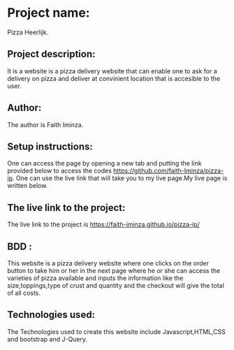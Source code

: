 # Project name:
Pizza Heerlijk.
## Project description:
It is a website is a pizza delivery website that can enable one to ask for a delivery on pizza and deliver at convinient location that is accesible to the user.
## Author:
The author is Faith Iminza.
## Setup instructions:
One can access the page by opening a new tab and putting the link provided below to access the codes https://github.com/faith-Iminza/pizza-ip. One can use the live link that will take you to my live page.My live page is written below.
## The live link to the project:
The live link to the project is https://faith-iminza.github.io/pizza-ip/
## BDD :
This website is a pizza delivery website where one clicks on the order button to take him or her in the next page where he or she can access the varieties of pizza available and inputs the information like the size,toppings,type of crust and quantity and the checkout will give the total of all costs.
## Technologies used:
The Technologies used to create this website include Javascript,HTML,CSS and bootstrap and J-Query.



